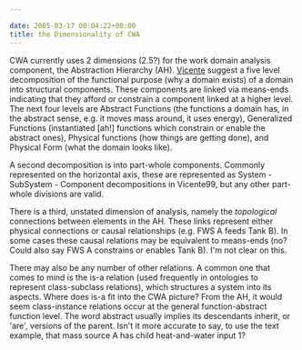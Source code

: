 ```yaml
---

date: 2005-03-17 00:04:22+00:00
title: the Dimensionality of CWA
---
```


CWA currently uses 2 dimensions (2.5?) for the work domain analysis component, the Abstraction Hierarchy (AH).  [Vicente](http://www.citeulike.org/user/neilernst/article/130347) suggest a five level decomposition of the functional purpose (why a domain exists) of a domain into structural components.  These components are linked via means-ends indicating that they afford or constrain a component linked at a higher level.  The next four levels are Abstract Functions (the functions a domain has, in the abstract sense, e.g. it moves mass around, it uses energy), Generalized Functions (instantiated [ah!] functions which constrain or enable the abstract ones), Physical functions (how things are getting done), and Physical Form (what the domain looks like).

A second decomposition is into part-whole components.  Commonly represented on the horizontal axis, these are represented as System - SubSystem - Component decompositions in Vicente99, but any other part-whole divisions are valid.

There is a third, unstated dimension of analysis, namely the _topological_ connections between elements in the AH.  These links represent either physical connections or causal relationships (e.g. FWS A feeds Tank B).  In some cases these causal relations may be equivalent to means-ends (no?  Could also say FWS A constrains or enables Tank B).   I'm not clear on this.

There may also be any number of other relations.  A common one that comes to mind is the is-a relation (used frequently in ontologies to represent class-subclass relations), which structures a system into its aspects.  Where does is-a fit into the CWA picture?  From the AH, it would seem class-instance relations occur at the general function-abstract function level.  The word abstract usually implies its descendants inherit, or 'are', versions of the parent.  Isn't it more accurate to say, to use the text example, that mass source A has child heat-and-water input 1?
